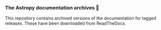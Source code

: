 ### The Astropy documentation archives :book:

This repository contains archived versions of the documentation for tagged
releases. These have been downloaded from ReadTheDocs.
